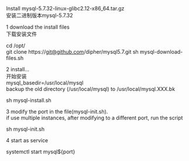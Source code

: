 Install mysql-5.7.32-linux-glibc2.12-x86_64.tar.gz   
  安装二进制版本mysql-5.7.32   

1 download the install files   
  下载安装文件

cd /opt/   
git clone https://git@github.com/dipher/mysql5.7.git
sh mysql-download-files.sh   

2 install...   
  开始安装   
  mysql_basedir=/usr/local/mysql   
  backup the old directory (/usr/local/mysql) to /usr/local/mysql.XXX.bk   
   
sh mysql-install.sh   

3 modify the port in the file(mysql-init.sh).    
  if use multiple instances, after modifying to a different port, run the script   
   
sh mysql-init.sh   

4 start as service    

systemctl start mysql${port}    
 
